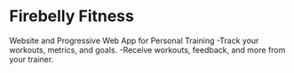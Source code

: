 # Firebelly Fitness 

Website and Progressive Web App for Personal Training
  -Track your workouts, metrics, and goals.
  -Receive workouts, feedback, and more from your trainer.